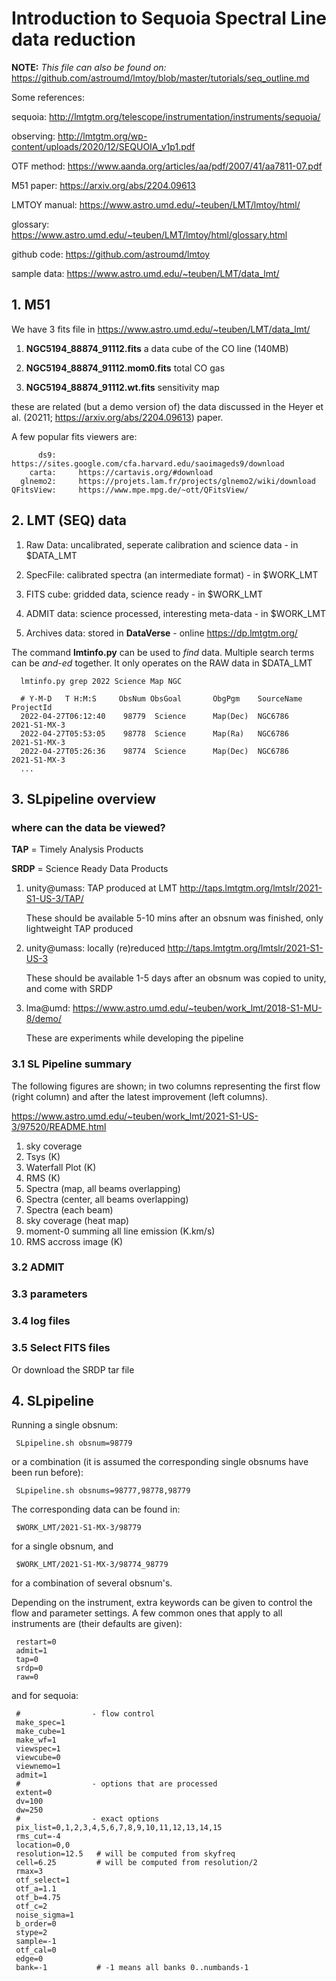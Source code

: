 # Introduction to Sequoia Spectral Line data reduction

**NOTE:** *This file can also be found on:* https://github.com/astroumd/lmtoy/blob/master/tutorials/seq_outline.md

Some references:



sequoia:         http://lmtgtm.org/telescope/instrumentation/instruments/sequoia/

observing:       http://lmtgtm.org/wp-content/uploads/2020/12/SEQUOIA_v1p1.pdf

OTF method:      https://www.aanda.org/articles/aa/pdf/2007/41/aa7811-07.pdf

M51 paper:       https://arxiv.org/abs/2204.09613

LMTOY manual:    https://www.astro.umd.edu/~teuben/LMT/lmtoy/html/

  glossary:      https://www.astro.umd.edu/~teuben/LMT/lmtoy/html/glossary.html

github code:     https://github.com/astroumd/lmtoy

sample data:     https://www.astro.umd.edu/~teuben/LMT/data_lmt/



##  1. M51

We have 3 fits file in  https://www.astro.umd.edu/~teuben/LMT/data_lmt/

1. **NGC5194_88874_91112.fits**           a data cube of the CO line (140MB)

2. **NGC5194_88874_91112.mom0.fits**      total CO gas

3. **NGC5194_88874_91112.wt.fits**        sensitivity map

these are related (but a demo version of) the data discussed
in the Heyer et al. (20211;  https://arxiv.org/abs/2204.09613) paper.

A few popular fits viewers are:
 

          ds9:     https://sites.google.com/cfa.harvard.edu/saoimageds9/download
        carta:     https://cartavis.org/#download
      glnemo2:     https://projets.lam.fr/projects/glnemo2/wiki/download
    QFitsView:     https://www.mpe.mpg.de/~ott/QFitsView/


## 2. LMT (SEQ) data

1. Raw Data: uncalibrated, seperate calibration and science data - in $DATA_LMT

2. SpecFile: calibrated spectra (an intermediate format) - in $WORK_LMT

3. FITS cube: gridded data, science ready - in $WORK_LMT

4. ADMIT data: science processed, interesting meta-data - in $WORK_LMT

5. Archives data:   stored in **DataVerse** - online https://dp.lmtgtm.org/


The command **lmtinfo.py** can be used to *find* data. Multiple search terms can
be *and-ed* together. It only operates on the RAW data in $DATA_LMT


      lmtinfo.py grep 2022 Science Map NGC
	  
      # Y-M-D   T H:M:S     ObsNum ObsGoal       ObgPgm    SourceName                ProjectId
      2022-04-27T06:12:40    98779  Science      Map(Dec)  NGC6786                   2021-S1-MX-3
      2022-04-27T05:53:05    98778  Science      Map(Ra)   NGC6786                   2021-S1-MX-3
      2022-04-27T05:26:36    98774  Science      Map(Dec)  NGC6786                   2021-S1-MX-3
      ...


## 3. SLpipeline overview

### where can the data be viewed?

**TAP** = Timely Analysis Products

**SRDP** = Science Ready Data Products

1. unity@umass:  TAP produced at LMT  http://taps.lmtgtm.org/lmtslr/2021-S1-US-3/TAP/

   These should be available 5-10 mins after an obsnum was finished, only lightweight TAP produced

2. unity@umass:  locally (re)reduced  http://taps.lmtgtm.org/lmtslr/2021-S1-US-3

   These should be available 1-5 days after an obsnum was copied to unity, and come with SRDP

3. lma@umd:  https://www.astro.umd.edu/~teuben/work_lmt/2018-S1-MU-8/demo/

   These are experiments while developing the pipeline



### 3.1 SL Pipeline summary

The following figures are shown; in two columns representing the first flow (right column)
and after the latest improvement (left columns).

https://www.astro.umd.edu/~teuben/work_lmt/2021-S1-US-3/97520/README.html

1. sky coverage
2. Tsys (K)
3. Waterfall Plot (K)
4. RMS (K)
5. Spectra  (map, all beams overlapping)
6. Spectra  (center, all beams overlapping)
7. Spectra  (each beam)
8. sky coverage (heat map)
9. moment-0 summing all line emission (K.km/s)
10. RMS accross image (K)

### 3.2 ADMIT

### 3.3 parameters

### 3.4 log files

### 3.5 Select FITS files

Or download the SRDP tar file
	  
	  
## 4. SLpipeline

Running a single obsnum:

     SLpipeline.sh obsnum=98779
	 
or a combination (it is assumed the corresponding single obsnums have been run before):

     SLpipeline.sh obsnums=98777,98778,98779
	 
The corresponding data can be found in:

     $WORK_LMT/2021-S1-MX-3/98779

for a single obsnum, and 

	 $WORK_LMT/2021-S1-MX-3/98774_98779
	 
for a combination of several obsnum's.	 


Depending on the instrument, extra keywords can be given to control the flow and parameter settings.
A few common ones that apply to all instruments are (their defaults are given):

     restart=0
	 admit=1
	 tap=0
	 srdp=0
	 raw=0
	 
and for sequoia:

     #                - flow control
	 make_spec=1
	 make_cube=1
	 make_wf=1
	 viewspec=1
	 viewcube=0
	 viewnemo=1
     admit=1
	 #                - options that are processed
	 extent=0
	 dv=100
	 dw=250
	 #                - exact options
     pix_list=0,1,2,3,4,5,6,7,8,9,10,11,12,13,14,15
     rms_cut=-4
     location=0,0
     resolution=12.5   # will be computed from skyfreq
     cell=6.25         # will be computed from resolution/2
     rmax=3
     otf_select=1
     otf_a=1.1
     otf_b=4.75
     otf_c=2
     noise_sigma=1
     b_order=0
     stype=2
     sample=-1
     otf_cal=0
     edge=0
     bank=-1           # -1 means all banks 0..numbands-1

	 

